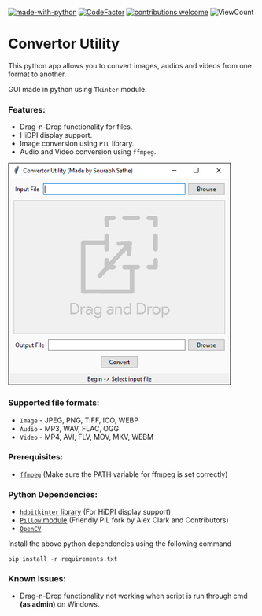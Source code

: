 [![made-with-python](https://img.shields.io/static/v1?label=Made%20with&message=Python&logo=python&labelColor=FFD745&color=3475A7)](https://www.python.org/)
[![CodeFactor](https://www.codefactor.io/repository/github/sourhub226/converter-utility-python/badge)](https://www.codefactor.io/repository/github/sourhub226/converter-utility-python)
[![contributions welcome](https://img.shields.io/badge/contributions-welcome-brightgreen.svg?style=flat)](https://github.com/sourhub226/converter-utility-python/issues)
![ViewCount](https://views.whatilearened.today/views/github/sourhub226/converter-utility-python.svg)

# Convertor Utility

This python app allows you to convert images, audios and videos from one format to another.

GUI made in python using `Tkinter` module.

### Features:

-   Drag-n-Drop functionality for files.
-   HiDPI display support.
-   Image conversion using `PIL` library.
-   Audio and Video conversion using `ffmpeg`.

![GUI](preview.PNG)

### Supported file formats:

-   `Image` - JPEG, PNG, TIFF, ICO, WEBP
-   `Audio` - MP3, WAV, FLAC, OGG
-   `Video` - MP4, AVI, FLV, MOV, MKV, WEBM

### Prerequisites:

-   [`ffmpeg`](https://ffmpeg.org/download.html) (Make sure the PATH variable for ffmpeg is set correctly)

### Python Dependencies:

-   [`hdpitkinter` library](https://pypi.org/project/hdpitkinter/) (For HiDPI display support)
-   [`Pillow` module](https://pypi.org/project/Pillow/) (Friendly PIL fork by Alex Clark and Contributors)
-   [`OpenCV`](https://pypi.org/project/opencv-python/)

Install the above python dependencies using the following command

    pip install -r requirements.txt

### Known issues:

-   Drag-n-Drop functionality not working when script is run through cmd **(as admin)** on Windows.
